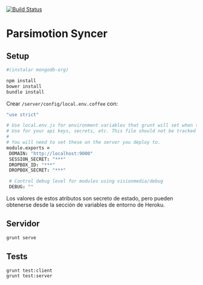 [![Build Status](https://semaphoreapp.com/api/v1/projects/e62f9730-4565-44ee-9d7e-cc26c228f8fe/240763/badge.png)](https://semaphoreapp.com/faloi/syncer)

# Parsimotion Syncer

## Setup

```bash
#(instalar mongodb-org)

npm install
bower install
bundle install
```

Crear `/server/config/local.env.coffee` con:
```coffee
"use strict"

# Use local.env.js for environment variables that grunt will set when the server starts locally.
# Use for your api keys, secrets, etc. This file should not be tracked by git.
#
# You will need to set these on the server you deploy to.
module.exports =
 DOMAIN: "http://localhost:9000"
 SESSION_SECRET: "***"
 DROPBOX_ID: "***"
 DROPBOX_SECRET: "***"

 # Control debug level for modules using visionmedia/debug
 DEBUG: ""
```

Los valores de estos atributos son secreto de estado, pero pueden obtenerse desde la sección de variables de entorno de Heroku.

## Servidor

```bash
grunt serve
```

## Tests

```bash
grunt test:client
grunt test:server
```
